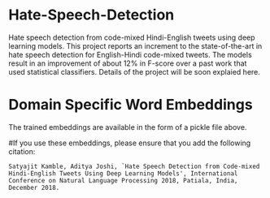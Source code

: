 # Hate-Speech-Detection
Hate speech detection from code-mixed Hindi-English tweets using deep learning models. This project reports an increment to the state-of-the-art in hate speech detection for English-Hindi code-mixed tweets. The models result in an improvement of about 12% in F-score over a past work that used statistical classifiers. Details of the project will be soon explaied here.

# Domain Specific Word Embeddings
The trained embeddings are available in the form of a pickle file above.

#If you use these embeddings, please ensure that you add the following citation:
```
Satyajit Kamble, Aditya Joshi, `Hate Speech Detection from Code-mixed Hindi-English Tweets Using Deep Learning Models', International Conference on Natural Language Processing 2018, Patiala, India, December 2018.
```

 